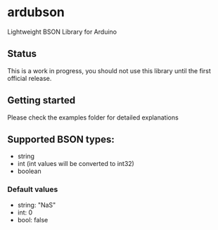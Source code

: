# ardubson
Lightweight BSON Library for Arduino

## Status

This is a work in progress, you should not use this library until the first official release.

## Getting started

Please check the examples folder for detailed explanations

## Supported BSON types:
* string
* int (int values will be converted to int32)
* boolean

### Default values
* string: "NaS"
* int: 0
* bool: false
